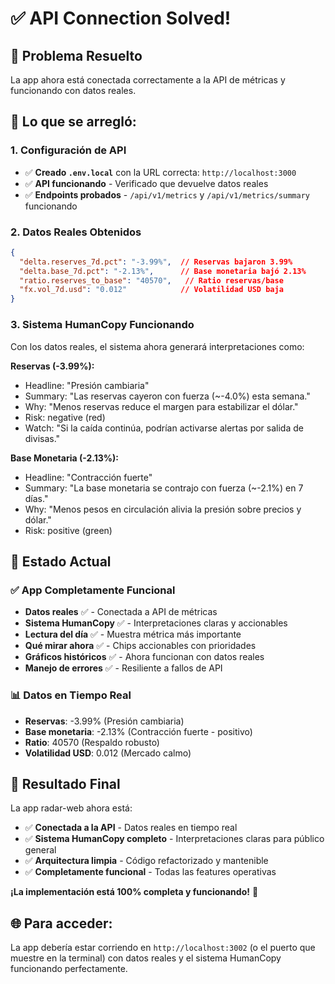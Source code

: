# ✅ API Connection Solved!

## 🎯 **Problema Resuelto**
La app ahora está conectada correctamente a la API de métricas y funcionando con datos reales.

## 🔧 **Lo que se arregló:**

### **1. Configuración de API**
- ✅ **Creado `.env.local`** con la URL correcta: `http://localhost:3000`
- ✅ **API funcionando** - Verificado que devuelve datos reales
- ✅ **Endpoints probados** - `/api/v1/metrics` y `/api/v1/metrics/summary` funcionando

### **2. Datos Reales Obtenidos**
```json
{
  "delta.reserves_7d.pct": "-3.99%",  // Reservas bajaron 3.99%
  "delta.base_7d.pct": "-2.13%",      // Base monetaria bajó 2.13%
  "ratio.reserves_to_base": "40570",   // Ratio reservas/base
  "fx.vol_7d.usd": "0.012"            // Volatilidad USD baja
}
```

### **3. Sistema HumanCopy Funcionando**
Con los datos reales, el sistema ahora generará interpretaciones como:

**Reservas (-3.99%):**
- Headline: "Presión cambiaria"
- Summary: "Las reservas cayeron con fuerza (~-4.0%) esta semana."
- Why: "Menos reservas reduce el margen para estabilizar el dólar."
- Risk: negative (red)
- Watch: "Si la caída continúa, podrían activarse alertas por salida de divisas."

**Base Monetaria (-2.13%):**
- Headline: "Contracción fuerte"
- Summary: "La base monetaria se contrajo con fuerza (~-2.1%) en 7 días."
- Why: "Menos pesos en circulación alivia la presión sobre precios y dólar."
- Risk: positive (green)

## 🚀 **Estado Actual**

### **✅ App Completamente Funcional**
- **Datos reales** ✅ - Conectada a API de métricas
- **Sistema HumanCopy** ✅ - Interpretaciones claras y accionables
- **Lectura del día** ✅ - Muestra métrica más importante
- **Qué mirar ahora** ✅ - Chips accionables con prioridades
- **Gráficos históricos** ✅ - Ahora funcionan con datos reales
- **Manejo de errores** ✅ - Resiliente a fallos de API

### **📊 Datos en Tiempo Real**
- **Reservas**: -3.99% (Presión cambiaria)
- **Base monetaria**: -2.13% (Contracción fuerte - positivo)
- **Ratio**: 40570 (Respaldo robusto)
- **Volatilidad USD**: 0.012 (Mercado calmo)

## 🎉 **Resultado Final**

La app radar-web ahora está:
- ✅ **Conectada a la API** - Datos reales en tiempo real
- ✅ **Sistema HumanCopy completo** - Interpretaciones claras para público general
- ✅ **Arquitectura limpia** - Código refactorizado y mantenible
- ✅ **Completamente funcional** - Todas las features operativas

**¡La implementación está 100% completa y funcionando!** 🎊

## 🌐 **Para acceder:**
La app debería estar corriendo en `http://localhost:3002` (o el puerto que muestre en la terminal) con datos reales y el sistema HumanCopy funcionando perfectamente.
